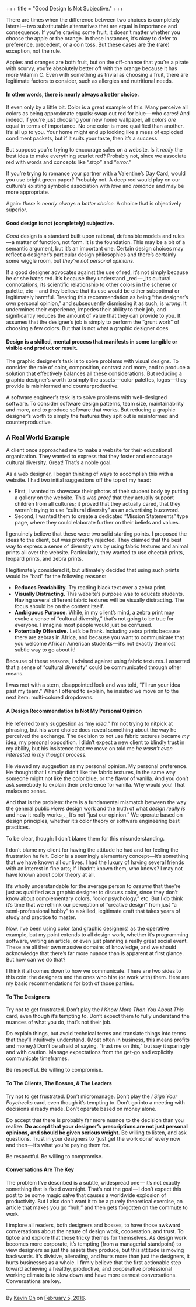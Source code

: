+++
title = "Good Design Is Not Subjective."
+++

There are times when the difference between two choices is completely lateral — two substitutable alternatives that are equal in importance and consequence. If you’re craving some fruit, it doesn’t matter whether you choose the apple or the orange. In these instances, it’s okay to defer to preference, precedent, or a coin toss. But these cases are the (rare) exception, not the rule.

Apples and oranges are both fruit, but on the off-chance that you’re a pirate with scurvy, you’re absolutely better off with the orange because it has more Vitamin C. Even with something as trivial as choosing a fruit, there are legitimate factors to consider, such as allergies and nutritional needs.

#### In other words, there is nearly always a better choice.

If even only by a little bit. Color is a great example of this. Many perceive all colors as being approximate equals: swap out red for blue — who cares! And indeed, if you’re just choosing your new home wallpaper, all colors _are_ equal in terms of importance. No one color is more qualified than another. It’s all up to you. Your home might end up looking like a mess of exploded condiment packets, but if it suits your taste, then it’s a success.

But suppose you’re trying to encourage sales on a website. Is it _really_ the best idea to make everything scarlet red? Probably not, since we associate red with words and concepts like “_stop”_ and “_error.”_

If you’re trying to romance your partner with a Valentine’s Day Card, would you use bright green paper? Probably not. A deep red would play on our culture’s existing symbolic association with _love_ and _romance_ and may be more appropriate.

Again: _there is nearly always a better choice._ A choice that is objectively superior.

#### Good design is not (completely) subjective.

_Good_ design is a standard built upon rational, defensible models and rules — a matter of function, not form. It is the foundation. This may be a bit of a semantic argument, but it’s an important one. Certain design choices may reflect a designer’s particular design philosophies and there’s certainly some wiggle room, but _they’re not personal opinions_.

If a good designer advocates against the use of red, it’s not simply because he or she hates red. It’s because they understand _red — _its cultural connotations, its scientific relationship to other colors in the scheme or palette, etc — and they believe that its use would be either suboptimal or legitimately harmful. Treating this recommendation as being “the designer’s own personal opinion,” and subsequently dismissing it as such, is _wrong_. It undermines their experience, impedes their ability to their job, and significantly reduces the amount of value that they can provide to you. It assumes that the designer’s job is simply to perform the “grunt work” of choosing a few colors. But that is not what a graphic designer does.

#### Design is a skilled, mental process that manifests in some tangible or visible end product or result.

The graphic designer’s task is to solve problems with visual designs. To consider the role of color, composition, contrast and more, and to produce a solution that effectively balances all these considerations. But reducing a graphic designer’s worth to simply the assets — color palettes, logos — they provide is misinformed and counterproductive.

A software engineer’s task is to solve problems with well-designed software. To consider software design patterns, team size, maintainability and more, and to produce software that works. But reducing a graphic designer’s worth to simply the features they spit out is misinformed and counterproductive.

### A Real World Example

A client once approached me to make a website for their educational organization. They wanted to express that they foster and encourage cultural diversity. Great! That’s a noble goal.

As a web designer, I began thinking of ways to accomplish this with a website. I had two initial suggestions off the top of my head:

*   First, I wanted to showcase their photos of their student body by putting a gallery on the website. This was _proof_ that they actually support children from all cultures; it proved that they actually cared, that they weren’t trying to use “cultural diversity” as an advertising buzzword.
*   Second, I wanted them to create a dedicated “Mission Statements” type page, where they could elaborate further on their beliefs and values.

I genuinely believe that these were two solid starting points. I proposed the ideas to the client, but was promptly rejected. They claimed that the best way to express a sense of diversity was by using fabric textures and animal prints all over the website. Particularly, they wanted to use cheetah prints, leopard prints, and zebra prints.

I legitimately considered it, but ultimately decided that using such prints would be “bad” for the following reasons:

*   **Reduces Readability.** Try reading black text over a zebra print.
*   **Visually Distracting.** This website’s purpose was to educate students. Having several different fabric textures will be visually distracting. The focus should be on the content itself.
*   **Ambiguous Purpose.** While, in my client’s mind, a zebra print may evoke a sense of “cultural diversity,” that’s not going to be true for everyone. I imagine most people would just be confused.
*   **Potentially Offensive.** Let’s be frank. Including zebra prints because there are zebras in Africa, and because you want to communicate that you welcome African American students — it’s not exactly the most subtle way to go about it!

Because of these reasons, I advised against using fabric textures. I asserted that a sense of “cultural diversity” could be communicated through other means.

I was met with a stern, disappointed look and was told, “I’ll run your idea past my team.” When I offered to explain, he insisted we move on to the next item: multi-colored dropdowns.

#### A Design Recommendation Is Not My Personal Opinion

He referred to my suggestion as “my _idea.”_ I’m not trying to nitpick at phrasing, but his word choice does reveal something about the way he perceived the exchange. The decision to not use fabric textures became _my_ idea, my personal opposition. I didn’t expect a new client to blindly trust in my ability, but his insistence that we move on told me _he wasn’t even interested in my thought process._

He viewed my suggestion as my personal opinion. My personal preference. He thought that I simply didn’t like the fabric textures, in the same way someone might not like the color blue, or the flavor of vanilla. And you don’t ask somebody to explain their preference for vanilla. Why would you! That makes no sense.

And that is the problem: there is a fundamental mismatch between the way the general public _views_ design work and the truth of what _design really is_ and how it really works_._ It’s not “just our opinion.” We operate based on design principles, whether it’s color theory or software engineering best practices.

To be clear, though: I don’t blame them for this misunderstanding.

I don’t blame my client for having the attitude he had and for feeling the frustration he felt. Color is a seemingly elementary concept — it’s something that we have known all our lives. I had the luxury of having several friends with an interest in fine arts; if I hadn’t known them, who knows? I may not have known about color theory at all.

It’s wholly understandable for the average person to _assume_ that they’re just as qualified as a graphic designer to discuss color, since they don’t know about complementary colors, “color psychology,” etc. But I do think it’s time that we rethink our perception of “creative design” from just “a semi-professional hobby” to a skilled, legitimate craft that takes years of study and practice to master.

Now, I’ve been using color (and graphic designers) as the operative example, but my point extends to all design work, whether it’s programming software, writing an article, or even just planning a really great social event. These are all their own massive domains of knowledge, and we should acknowledge that there’s far more nuance than is apparent at first glance. But how can we do that?

I think it all comes down to how we communicate. There are two sides to this coin: the designers and the ones who hire (or work with) them. Here are my basic recommendations for both of those parties.

#### To The Designers

Try not to get frustrated. Don’t play the _I Know More Than You About This_ card, even though it’s tempting to. Don’t expect them to fully understand the nuances of what you do, that’s not their job.

Do explain things, but avoid technical terms and translate things into terms that they’ll intuitively understand. (Most often in business, this means profits and money.) Don’t be afraid of saying, “trust me on this,” but say it sparingly and with caution. Manage expectations from the get-go and explicitly communicate timeframes.

Be respectful. Be willing to compromise.

#### To The Clients, The Bosses, & The Leaders

Try not to get frustrated. Don’t micromanage. Don’t play the _I Sign Your Paychecks_ card, even though it’s tempting to. Don’t go into a meeting with decisions already made. Don’t operate based on money alone.

Do accept that there is probably far more nuance to the decision than you realize. **Do accept that your designer’s prescriptions are not just personal opinions, and should be given serious weight.** Be willing to listen, and ask questions. Trust in your designers to “just get the work done” every now and then — it’s what you’re paying them for.

Be respectful. Be willing to compromise.

#### Conversations Are The Key

The problem I’ve described is a subtle, widespread one — it’s not exactly something that is fixed overnight. That’s not the goal — I don’t expect this post to be some magic salve that causes a worldwide explosion of productivity. But I also don’t want it to be a purely theoretical exercise, an article that makes you go “huh,” and then gets forgotten on the commute to work.

I implore all readers, both designers and bosses, to have those awkward conversations about the nature of design work, cooperation, and trust. To tiptoe and explore that those tricky themes for themselves. As design work becomes more corporate, it’s tempting (from a managerial standpoint) to view designers as just the assets they produce, but this attitude is moving backwards. It’s divisive, alienating, and hurts more than just the designers, it hurts businesses as a whole. I firmly believe that the first actionable step toward achieving a healthy, productive, and cooperative professional working climate is to slow down and have more earnest conversations. Conversations are key.

---

By [Kevin Oh](https://medium.com/@aflashyrhetoric) on [<time class="dt-published" datetime="2016-02-05T16:18:28.792Z">February 5, 2016</time>](https://medium.com/p/7591f75d79dc).
